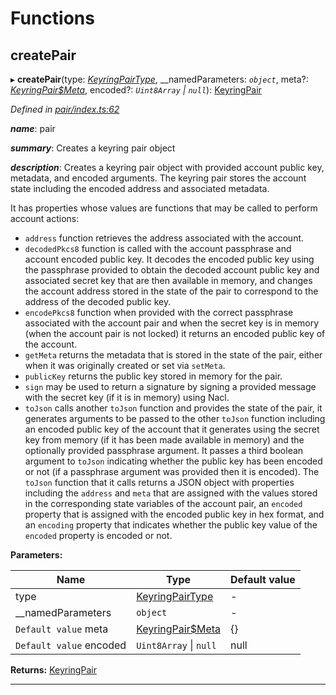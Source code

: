

# Functions

<a id="createpair"></a>

##  createPair

▸ **createPair**(type: *[KeyringPairType](_types_.md#keyringpairtype)*, __namedParameters: *`object`*, meta?: *[KeyringPair$Meta](_types_.md#keyringpair_meta)*, encoded?: *`Uint8Array` \| `null`*): [KeyringPair](../interfaces/_types_.keyringpair.md)

*Defined in [pair/index.ts:62](https://github.com/polkadot-js/common/blob/e19d377/packages/keyring/src/pair/index.ts#L62)*

*__name__*: pair

*__summary__*: Creates a keyring pair object

*__description__*: Creates a keyring pair object with provided account public key, metadata, and encoded arguments. The keyring pair stores the account state including the encoded address and associated metadata.

It has properties whose values are functions that may be called to perform account actions:

*   `address` function retrieves the address associated with the account.
*   `decodedPkcs8` function is called with the account passphrase and account encoded public key. It decodes the encoded public key using the passphrase provided to obtain the decoded account public key and associated secret key that are then available in memory, and changes the account address stored in the state of the pair to correspond to the address of the decoded public key.
*   `encodePkcs8` function when provided with the correct passphrase associated with the account pair and when the secret key is in memory (when the account pair is not locked) it returns an encoded public key of the account.
*   `getMeta` returns the metadata that is stored in the state of the pair, either when it was originally created or set via `setMeta`.
*   `publicKey` returns the public key stored in memory for the pair.
*   `sign` may be used to return a signature by signing a provided message with the secret key (if it is in memory) using Nacl.
*   `toJson` calls another `toJson` function and provides the state of the pair, it generates arguments to be passed to the other `toJson` function including an encoded public key of the account that it generates using the secret key from memory (if it has been made available in memory) and the optionally provided passphrase argument. It passes a third boolean argument to `toJson` indicating whether the public key has been encoded or not (if a passphrase argument was provided then it is encoded). The `toJson` function that it calls returns a JSON object with properties including the `address` and `meta` that are assigned with the values stored in the corresponding state variables of the account pair, an `encoded` property that is assigned with the encoded public key in hex format, and an `encoding` property that indicates whether the public key value of the `encoded` property is encoded or not.

**Parameters:**

| Name | Type | Default value |
| ------ | ------ | ------ |
| type | [KeyringPairType](_types_.md#keyringpairtype) | - |
| __namedParameters | `object` | - |
| `Default value` meta | [KeyringPair$Meta](_types_.md#keyringpair_meta) |  {} |
| `Default value` encoded | `Uint8Array` \| `null` |  null |

**Returns:** [KeyringPair](../interfaces/_types_.keyringpair.md)

___

